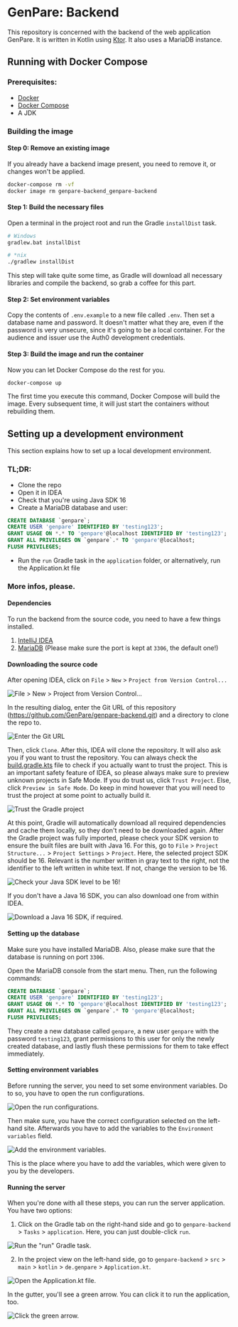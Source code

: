 # GenPare: Backend

This repository is concerned with the backend of the web application GenPare. It is written in Kotlin using
[Ktor](https://ktor.io). It also uses a MariaDB instance.

## Running with Docker Compose

### Prerequisites:

- [Docker](https://docs.docker.com/get-docker/)
- [Docker Compose](https://docs.docker.com/compose/install/)
- A JDK

### Building the image

#### Step 0: Remove an existing image

If you already have a backend image present, you need to remove it, or changes won't be applied.

```bash
docker-compose rm -vf
docker image rm genpare-backend_genpare-backend
```

#### Step 1: Build the necessary files

Open a terminal in the project root and run the Gradle `installDist` task.

```bash
# Windows
gradlew.bat installDist

# *nix
./gradlew installDist
```

This step will take quite some time, as Gradle will download all necessary libraries and compile the backend, so grab
a coffee for this part.

#### Step 2: Set environment variables

Copy the contents of `.env.example` to a new file called `.env`. Then set a database name and password. It doesn't
matter what they are, even if the password is very unsecure, since it's going to be a local container. For the audience 
and issuer use the Auth0 development credentials.

#### Step 3: Build the image and run the container

Now you can let Docker Compose do the rest for you.

```bash
docker-compose up
```

The first time you execute this command, Docker Compose will build the image. Every subsequent time, it will just start
the containers without rebuilding them.

## Setting up a development environment

This section explains how to set up a local development environment.

### TL;DR:

- Clone the repo
- Open it in IDEA
- Check that you're using Java SDK 16
- Create a MariaDB database and user:

```sql
CREATE DATABASE `genpare`;
CREATE USER 'genpare' IDENTIFIED BY 'testing123';
GRANT USAGE ON *.* TO 'genpare'@localhost IDENTIFIED BY 'testing123';
GRANT ALL PRIVILEGES ON `genpare`.* TO 'genpare'@localhost;
FLUSH PRIVILEGES;
```

- Run the `run` Gradle task in the `application` folder, or alternatively, run the Application.kt file

### More infos, please.

#### Dependencies

To run the backend from the source code, you need to have a few things installed.

1. [IntelliJ IDEA](https://www.jetbrains.com/de-de/idea/)
2. [MariaDB](https://mariadb.org/download/) (Please make sure the port is kept at `3306`, the default one!)

#### Downloading the source code

After opening IDEA, click on `File` > `New` > `Project from Version Control...`

![File > New > Project from Version Control...](https://egirl.rip/zAd3xxkJTJ.png?key=s5ougQY486bZlM)

In the resulting dialog, enter the Git URL of this repository (https://github.com/GenPare/genpare-backend.git) and a
directory to clone the repo to.

![Enter the Git URL](https://egirl.rip/PLTQYBainX.png?key=oByhmVyltYh3CF)

Then, click `Clone`. After this, IDEA will clone the repository. It will also ask you if you want to trust the
repository. You can always check the
[build.gradle.kts](https://github.com/GenPare/genpare-backend/blob/main/build.gradle.kts) file to check if you actually
want to trust the project. This is an important safety feature of IDEA, so please always make sure to preview unknown
projects in Safe Mode. If you do trust us, click `Trust Project`. Else, click `Preview in Safe Mode`. Do keep in mind
however that you will need to trust the project at some point to actually build it.

![Trust the Gradle project](https://egirl.rip/wNMiucRm1c.png?key=TOfoHhNmDDPEY5)

At this point, Gradle will automatically download all required dependencies and cache them locally, so they don't need
to be downloaded again. After the Gradle project was fully imported, please check your SDK version to ensure the built
files are built with Java 16. For this, go to `File` > `Project Structure...` > `Project Settings` > `Project`. Here,
the selected project SDK should be 16. Relevant is the number written in gray text to the right, not the identifier to
the left written in white text. If not, change the version to be 16.

![Check your Java SDK level to be 16!](https://egirl.rip/3Gk1AQJive.png?key=UUGpgb9ZKS9sSe)

If you don't have a Java 16 SDK, you can also download one from within IDEA.

![Download a Java 16 SDK, if required.](https://egirl.rip/tgtb8Cznmv.png?key=tKzX1IOHu6DUoD)

#### Setting up the database

Make sure you have installed MariaDB. Also, please make sure that the database is running on port `3306`.

Open the MariaDB console from the start menu. Then, run the following commands:

```sql
CREATE DATABASE `genpare`;
CREATE USER 'genpare' IDENTIFIED BY 'testing123';
GRANT USAGE ON *.* TO 'genpare'@localhost IDENTIFIED BY 'testing123';
GRANT ALL PRIVILEGES ON `genpare`.* TO 'genpare'@localhost;
FLUSH PRIVILEGES;
```

They create a new database called `genpare`, a new user `genpare` with the password `testing123`, grant permissions to
this user for only the newly created database, and lastly flush these permissions for them to take effect immediately.

#### Setting environment variables

Before running the server, you need to set some environment variables. Do to so, you have to open the run
configurations.

![Open the run configurations.](https://cdn.discordapp.com/attachments/765500125913022474/954409896286257182/2022-03-18_17h03_42.png)

Then make sure, you have the correct configuration selected on the left-hand site. 
Afterwards you have to add the variables to the `Environment variables` field. 

![Add the environment variables.](https://cdn.discordapp.com/attachments/765500125913022474/954410756378595328/2022-03-18_17h07_17.png)

This is the place where you have to add the variables, which were given to you by the developers.

#### Running the server

When you're done with all these steps, you can run the server application. You have two options:

1. Click on the Gradle tab on the right-hand side and go to `genpare-backend` > `Tasks` > `application`. Here, you can
   just double-click `run`.

![Run the "run" Gradle task.](https://egirl.rip/vCQA5TE6jV.png?key=aBqFSLQRyQ0PqC)

2. In the project view on the left-hand side, go to `genpare-backend` > `src` > `main` > `kotlin` > `de.genpare` >
   `Application.kt`.

![Open the Application.kt file.](https://egirl.rip/WW7EQiUZk5.png?key=MfisljCQMqdcOa)

In the gutter, you'll see a green arrow. You can click it to run the application, too.

![Click the green arrow.](https://egirl.rip/iGaC5fcoKh.png?key=URVBmXz7dEtPpi)
